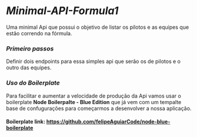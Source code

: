 # _Minimal-API-Formula1_
Uma minimal Api que possui o objetivo de listar os pilotos e as equipes que estão correndo na fórmula. 

### _Primeiro passos_

Definir dois endpoints para essa simples api que serão os de pilotos e o outro das equipes.

### _Uso do Boilerplate_

Para facilitar e aumentar a velocidade de produção da Api vamos usar o boilerplate **Node Boilerpalte - Blue Edition** que já vem com um tempalte base de confugurações para começarmos a desenvolver a nossa aplicação.

#### **Boilerplate link:** https://github.com/felipeAguiarCode/node-blue-boilerplate  

